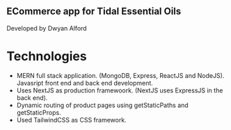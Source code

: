 ## ECommerce app for Tidal Essential Oils

Developed by Dwyan Alford

# Technologies

- MERN full stack application. (MongoDB, Express, ReactJS and NodeJS). Javasript front end and back end development.
- Uses NextJS as production framewoork. (NextJS uses ExpressJS in the back end).
- Dynamic routing of product pages using getStaticPaths and getStaticProps.
- Used TailwindCSS as CSS framework.
